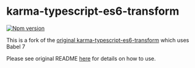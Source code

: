 # karma-typescript-es6-transform

[![Npm version](https://img.shields.io/npm/v/@pcruiksh/karma-typescript-es6-transform.svg)](https://www.npmjs.com/package/karma-typescript-es6-transform)

This is a fork of the [original karma-typescript-es6-transform](https://github.com/monounity/karma-typescript-es6-transform) which uses Babel 7

Please see original README [here](https://www.npmjs.com/package/karma-typescript-es6-transform) for details on how to use.
